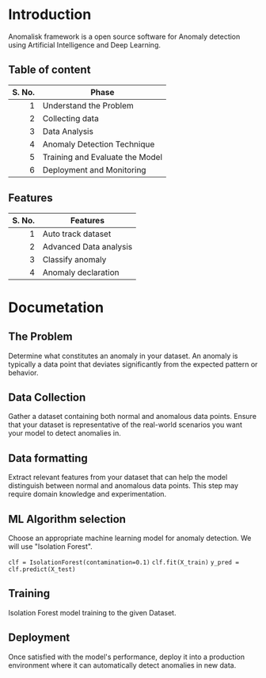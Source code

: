 # Introduction
Anomalisk framework is a open source software for Anomaly detection using Artificial Intelligence and Deep Learning.

## Table of content
| S. No. | Phase |
|-----:|---------------|
|     1|Understand the Problem|
|     2|Collecting data|
|     3|Data Analysis|
|  4   |Anomaly Detection Technique|
|     5|Training and Evaluate the Model|
|     6|Deployment and Monitoring|

## Features
| S. No. | Features |
|-----:|---------------|
|     1|Auto track dataset|
|     2|Advanced Data analysis|
|     3|Classify anomaly|
|  4   |Anomaly declaration|

# Documetation
## The Problem
Determine what constitutes an anomaly in your dataset. An anomaly is typically a data point that deviates significantly from the expected pattern or behavior.

## Data Collection
Gather a dataset containing both normal and anomalous data points. Ensure that your dataset is representative of the real-world scenarios you want your model to detect anomalies in.

## Data formatting
Extract relevant features from your dataset that can help the model distinguish between normal and anomalous data points. This step may require domain knowledge and experimentation.

## ML Algorithm selection
Choose an appropriate machine learning model for anomaly detection. We will use "Isolation Forest".

`clf = IsolationForest(contamination=0.1)`
`clf.fit(X_train)`
`y_pred = clf.predict(X_test)`

## Training
Isolation Forest model training to the given Dataset.

## Deployment
Once satisfied with the model's performance, deploy it into a production environment where it can automatically detect anomalies in new data.



